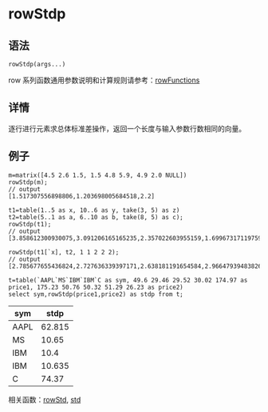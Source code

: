 # rowStdp

## 语法

`rowStdp(args...)`

row 系列函数通用参数说明和计算规则请参考：[rowFunctions](../themes/rowFunctions.md)

## 详情

逐行进行元素求总体标准差操作，返回一个长度与输入参数行数相同的向量。

## 例子

```
m=matrix([4.5 2.6 1.5, 1.5 4.8 5.9, 4.9 2.0 NULL])
rowStdp(m);
// output
[1.517307556898806,1.203698005684518,2.2]

t1=table(1..5 as x, 10..6 as y, take(3, 5) as z)
t2=table(5..1 as a, 6..10 as b, take(8, 5) as c);
rowStdp(t1);
// output
[3.858612300930075,3.091206165165235,2.357022603955159,1.699673171197595,1.247219128924648]

rowStdp(t1[`x], t2, 1 1 2 2 2);
// output
[2.785677655436824,2.727636339397171,2.638181191654584,2.966479394838265,3.42928563989645]

t=table(`AAPL`MS`IBM`IBM`C as sym, 49.6 29.46 29.52 30.02 174.97 as price1, 175.23 50.76 50.32 51.29 26.23 as price2)
select sym,rowStdp(price1,price2) as stdp from t;
```

| sym | stdp |
| --- | --- |
| AAPL | 62.815 |
| MS | 10.65 |
| IBM | 10.4 |
| IBM | 10.635 |
| C | 74.37 |

相关函数：[rowStd](rowStd.md), [std](../s/std.md)

